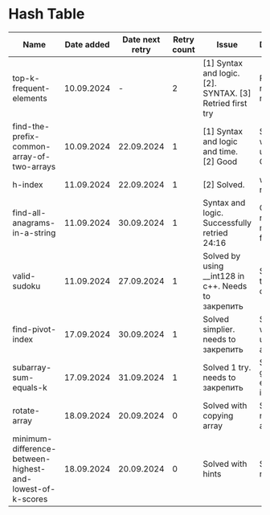 # Hash Table

| Name                                                      | Date added | Date next retry | Retry count | Issue                                                    | Description                                  |
|-----------------------------------------------------------|------------|-----------------|-------------|----------------------------------------------------------|----------------------------------------------|
| top-k-frequent-elements                                   | 10.09.2024 | -               | 2           | [1] Syntax and logic. [2]. SYNTAX. [3] Retried first try | Finally retried with no issues               |
| find-the-prefix-common-array-of-two-arrays                | 10.09.2024 | 22.09.2024      | 1           | [1] Syntax and logic and time. [2] Good                  | Solved without set using array. Good, 1 try. |
| h-index                                                   | 11.09.2024 | 22.09.2024      | 1           | [2] Solved.                                              | waits 2nd retry. Good.                       |
| find-all-anagrams-in-a-string                             | 11.09.2024 | 30.09.2024      | 1           | Syntax and logic. Successfully retried 24:16             | One more retry to make it faster             |
| valid-sudoku                                              | 11.09.2024 | 27.09.2024      | 1           | Solved by using __int128 in c++. Needs to закрепить      | Solve first try using c++                    |
| find-pivot-index                                          | 17.09.2024 | 30.09.2024      | 1           | Solved simplier. needs to закрепить                      | Solved without using prefix array            |
| subarray-sum-equals-k                                     | 17.09.2024 | 31.09.2024      | 1           | Solved 1 try.       needs to закрепить                   | Solved and good explanation is written.      |                                        |
| rotate-array                                              | 18.09.2024 | 20.09.2024      | 0           | Solved with copying array                                | Solve by not coping an array                 |
| minimum-difference-between-highest-and-lowest-of-k-scores | 18.09.2024 | 20.09.2024      | 0           | Solved with hints                                        | Solve with no hints                          |
